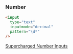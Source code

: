 ### Number

```html
<input
  type="text"
  inputmode="decimal"
  pattern="\d*"
/>
```

[Supercharged Number Inputs](https://kilianvalkhof.com/2020/javascript/supercharging-input-type-number/)
